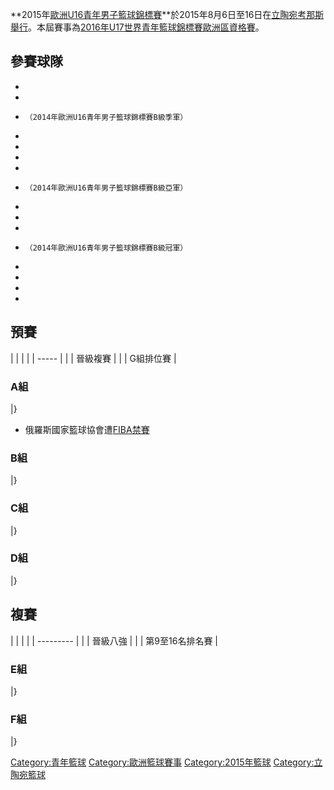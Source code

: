 **2015年[歐洲U16青年男子籃球錦標賽](../Page/歐洲U16青年男子籃球錦標賽.md "wikilink")**於2015年8月6日至16日在[立陶宛](../Page/立陶宛.md "wikilink")[考那斯舉行](../Page/考那斯.md "wikilink")。本屆賽事為[2016年U17世界青年籃球錦標賽歐洲區資格賽](../Page/2016年U17世界青年籃球錦標賽.md "wikilink")。

## 參賽球隊

  -
  -
  -
        （2014年歐洲U16青年男子籃球錦標賽B級季軍）

  -
  -
  -
  -
  -
        （2014年歐洲U16青年男子籃球錦標賽B級亞軍）

  -
  -
  -
  -
        （2014年歐洲U16青年男子籃球錦標賽B級冠軍）

  -
  -
  -
  -
## 預賽

|  |       |
|  | ----- |
|  | 晉級複賽  |
|  | G組排位賽 |

### A組

|}

  - 俄羅斯國家籃球協會遭[FIBA禁賽](../Page/FIBA.md "wikilink")

### B組

|}

### C組

|}

### D組

|}

## 複賽

|  |           |
|  | --------- |
|  | 晉級八強      |
|  | 第9至16名排名賽 |

### E組

|}

### F組

|}

[Category:青年籃球](https://zh.wikipedia.org/wiki/Category:青年籃球 "wikilink")
[Category:歐洲籃球賽事](https://zh.wikipedia.org/wiki/Category:歐洲籃球賽事 "wikilink")
[Category:2015年籃球](https://zh.wikipedia.org/wiki/Category:2015年籃球 "wikilink")
[Category:立陶宛籃球](https://zh.wikipedia.org/wiki/Category:立陶宛籃球 "wikilink")